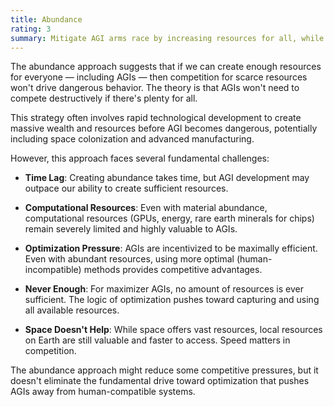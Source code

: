 ```yaml
---
title: Abundance
rating: 3
summary: Mitigate AGI arms race by increasing resources for all, while hoping that AGIs are satisfied with this.
---
```


The abundance approach suggests that if we can create enough resources for everyone — including AGIs — then competition for scarce resources won't drive dangerous behavior. The theory is that AGIs won't need to compete destructively if there's plenty for all.

This strategy often involves rapid technological development to create massive wealth and resources before AGI becomes dangerous, potentially including space colonization and advanced manufacturing.

However, this approach faces several fundamental challenges:

- **Time Lag**: Creating abundance takes time, but AGI development may outpace our ability to create sufficient resources.

- **Computational Resources**: Even with material abundance, computational resources (GPUs, energy, rare earth minerals for chips) remain severely limited and highly valuable to AGIs.

- **Optimization Pressure**: AGIs are incentivized to be maximally efficient. Even with abundant resources, using more optimal (human-incompatible) methods provides competitive advantages.

- **Never Enough**: For maximizer AGIs, no amount of resources is ever sufficient. The logic of optimization pushes toward capturing and using all available resources.

- **Space Doesn't Help**: While space offers vast resources, local resources on Earth are still valuable and faster to access. Speed matters in competition.

The abundance approach might reduce some competitive pressures, but it doesn't eliminate the fundamental drive toward optimization that pushes AGIs away from human-compatible systems.
